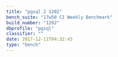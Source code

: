 ```yaml
---
title: "pgsql 2 1202"
bench_suite: "17w50 CI Weekly Benchmark"
build_number: "1202"
dbprofile: "pgsql"
classifier: ""
date: 2017-12-11T04:32:43
type: "bench"
---
```

